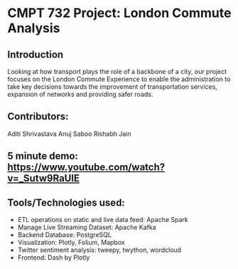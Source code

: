 # CMPT 732 Project: London Commute Analysis

## Introduction

Looking at how transport plays the role of a backbone of a city, our project focuses on the London Commute Experience to enable the administration to take key decisions towards the improvement of transportation services, expansion of networks and providing safer roads.

## Contributors: 

Aditi Shrivastava
Anuj Saboo
Rishabh Jain

## 5 minute demo: https://www.youtube.com/watch?v=_Sutw9RaUlE

## Tools/Technologies used:

* ETL operations on static and live data feed: Apache Spark  
* Manage Live Streaming Dataset: Apache Kafka  
* Backend Database: PostgreSQL  
* Visualization: Plotly, Folium, Mapbox  
* Twitter sentiment analysis: tweepy, twython, wordcloud  
* Frontend: Dash by Plotly  

